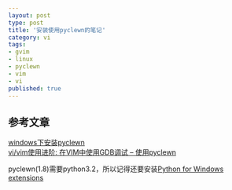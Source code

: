 ```yaml
---
layout: post
type: post
title: '安装使用pyclewn的笔记'
category: vi
tags:
- gvim
- linux
- pyclewn
- vim
- vi
published: true
---
```


## 参考文章
[windows下安装pyclewn](http://www.aitilife.com/2011/04/10/windows%E4%B8%8B%E5%AE%89%E8%A3%85pyclewn/)  
[vi/vim使用进阶: 在VIM中使用GDB调试 – 使用pyclewn](http://easwy.com/blog/archives/advanced-vim-skills-vim-gdb-pyclewn/)  


pyclewn(1.8)需要python3.2，所以记得还要安装[Python for Windows extensions](http://sourceforge.net/projects/pywin32/)

